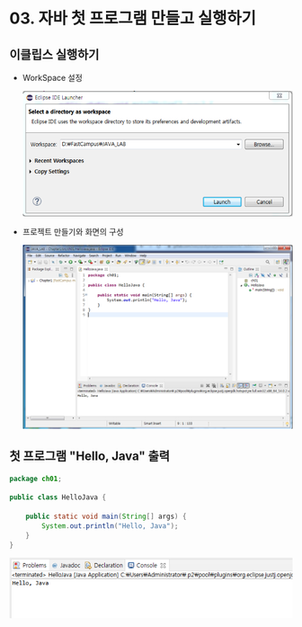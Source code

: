 # 03. 자바 첫 프로그램 만들고 실행하기

## 이클립스 실행하기

 * WorkSpace 설정

   ![workspace](./img/workspace.png)

 * 프로젝트 만들기와 화면의 구성

   ![eclipse](./img/eclipse.png)


## 첫 프로그램 "Hello, Java" 출력

```java
package ch01;

public class HelloJava {

	public static void main(String[] args) {
		System.out.println("Hello, Java");
	}
}
```

![hellojava](./img/hello.png)

